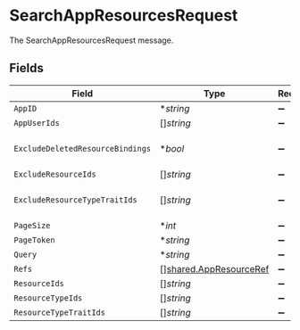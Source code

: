 # SearchAppResourcesRequest

The SearchAppResourcesRequest message.


## Fields

| Field                                                                   | Type                                                                    | Required                                                                | Description                                                             |
| ----------------------------------------------------------------------- | ----------------------------------------------------------------------- | ----------------------------------------------------------------------- | ----------------------------------------------------------------------- |
| `AppID`                                                                 | **string*                                                               | :heavy_minus_sign:                                                      | The appId field.                                                        |
| `AppUserIds`                                                            | []*string*                                                              | :heavy_minus_sign:                                                      | The appUserIds field.                                                   |
| `ExcludeDeletedResourceBindings`                                        | **bool*                                                                 | :heavy_minus_sign:                                                      | The excludeDeletedResourceBindings field.                               |
| `ExcludeResourceIds`                                                    | []*string*                                                              | :heavy_minus_sign:                                                      | The excludeResourceIds field.                                           |
| `ExcludeResourceTypeTraitIds`                                           | []*string*                                                              | :heavy_minus_sign:                                                      | The excludeResourceTypeTraitIds field.                                  |
| `PageSize`                                                              | **int*                                                                  | :heavy_minus_sign:                                                      | The pageSize field.                                                     |
| `PageToken`                                                             | **string*                                                               | :heavy_minus_sign:                                                      | The pageToken field.                                                    |
| `Query`                                                                 | **string*                                                               | :heavy_minus_sign:                                                      | The query field.                                                        |
| `Refs`                                                                  | [][shared.AppResourceRef](../../../pkg/models/shared/appresourceref.md) | :heavy_minus_sign:                                                      | The refs field.                                                         |
| `ResourceIds`                                                           | []*string*                                                              | :heavy_minus_sign:                                                      | The resourceIds field.                                                  |
| `ResourceTypeIds`                                                       | []*string*                                                              | :heavy_minus_sign:                                                      | The resourceTypeIds field.                                              |
| `ResourceTypeTraitIds`                                                  | []*string*                                                              | :heavy_minus_sign:                                                      | The resourceTypeTraitIds field.                                         |